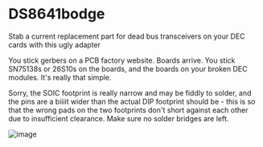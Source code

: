 # DS8641bodge
Stab a current replacement part for dead bus transceivers on your DEC cards with this ugly adapter


You stick gerbers on a PCB factory website. Boards arrive. You stick SN75138s or 26S10s on the boards, and the boards on your broken DEC modules.
It's really that simple.

Sorry, the SOIC footprint is really narrow and may be fiddly to solder, and the pins are a biiiit wider than the actual DIP footprint should be - this is so that the wrong pads on the two footprints don't short against each other due to insufficient clearance. Make sure no solder bridges are left.

![image](https://user-images.githubusercontent.com/24400566/187986737-0710ca5f-c514-4d39-b57a-ed84128f9f0a.png)
